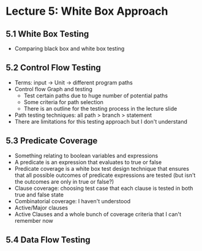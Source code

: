 # Lecture 5: White Box Approach

## 5.1 White Box Testing

- Comparing black box and white box testing

## 5.2 Control Flow Testing

- Terms: input -> Unit -> different program paths
- Control flow Graph and testing
  - Test certain paths due to huge number of potential paths
  - Some criteria for path selection
  - There is an outline for the testing process in the lecture slide
- Path testing techniques: all path > branch > statement
- There are limitations for this testing approach but I don't understand

## 5.3 Predicate Coverage

- Something relating to boolean variables and expressions
- A predicate is an expression that evaluates to true or false
- Predicate coverage is a white box test design technique that ensures that all possible outcomes of predicate expressions are tested (but isn't the outcomes are only in true or false?)
- Clause coverage: choosing test case that each clause is tested in both true and false state
- Combinatorial coverage: I haven't understood
- Active/Major clauses
- Active Clauses and a whole bunch of coverage criteria that I can't remember now

## 5.4 Data Flow Testing


